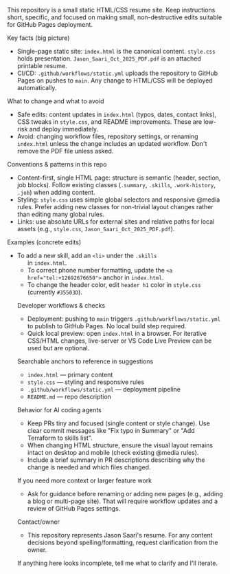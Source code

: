 This repository is a small static HTML/CSS resume site. Keep instructions short, specific, and focused on making small, non-destructive edits suitable for GitHub Pages deployment.

Key facts (big picture)
- Single-page static site: `index.html` is the canonical content. `style.css` holds presentation. `Jason_Saari_Oct_2025_PDF.pdf` is an attached printable resume.
- CI/CD: `.github/workflows/static.yml` uploads the repository to GitHub Pages on pushes to `main`. Any change to HTML/CSS will be deployed automatically.

What to change and what to avoid
- Safe edits: content updates in `index.html` (typos, dates, contact links), CSS tweaks in `style.css`, and README improvements. These are low-risk and deploy immediately.
- Avoid: changing workflow files, repository settings, or renaming `index.html` unless the change includes an updated workflow. Don't remove the PDF file unless asked.

Conventions & patterns in this repo
- Content-first, single HTML page: structure is semantic (header, section, job blocks). Follow existing classes (`.summary`, `.skills`, `.work-history`, `.job`) when adding content.
- Styling: `style.css` uses simple global selectors and responsive @media rules. Prefer adding new classes for non-trivial layout changes rather than editing many global rules.
- Links: use absolute URLs for external sites and relative paths for local assets (e.g., `style.css`, `Jason_Saari_Oct_2025_PDF.pdf`).

Examples (concrete edits)
- To add a new skill, add an `<li>` under the `.skills` <ul> in `index.html`.
- To correct phone number formatting, update the `<a href="tel:+12692676650">` anchor in `index.html`.
- To change the header color, edit `header h1` color in `style.css` (currently `#35503D`).

Developer workflows & checks
- Deployment: pushing to `main` triggers `.github/workflows/static.yml` to publish to GitHub Pages. No local build step required.
- Quick local preview: open `index.html` in a browser. For iterative CSS/HTML changes, live-server or VS Code Live Preview can be used but are optional.

Searchable anchors to reference in suggestions
- `index.html` — primary content
- `style.css` — styling and responsive rules
- `.github/workflows/static.yml` — deployment pipeline
- `README.md` — repo description

Behavior for AI coding agents
- Keep PRs tiny and focused (single content or style change). Use clear commit messages like "Fix typo in Summary" or "Add Terraform to skills list".
- When changing HTML structure, ensure the visual layout remains intact on desktop and mobile (check existing @media rules).
- Include a brief summary in PR descriptions describing why the change is needed and which files changed.

If you need more context or larger feature work
- Ask for guidance before renaming or adding new pages (e.g., adding a blog or multi-page site). That will require workflow updates and a review of GitHub Pages settings.

Contact/owner
- This repository represents Jason Saari's resume. For any content decisions beyond spelling/formatting, request clarification from the owner.

If anything here looks incomplete, tell me what to clarify and I'll iterate.
